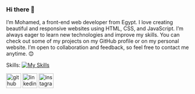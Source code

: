 ### Hi there 👋

I’m Mohamed, a front-end web developer from Egypt. I love creating beautiful and responsive websites using HTML, CSS, and JavaScript. I’m always eager to learn new technologies and improve my skills. You can check out some of my projects on my GitHub profile or on my personal website. I’m open to collaboration and feedback, so feel free to contact me anytime. 😊

Skills:
[![My Skills](https://skillicons.dev/icons?i=js,html,css,vue,bootstrap,sass,git,figma)](https://skillicons.dev)

[<img src='https://cdn.jsdelivr.net/npm/simple-icons@3.0.1/icons/github.svg' alt='github' height='40'>](https://github.com/MoEssam911)  [<img src='https://cdn.jsdelivr.net/npm/simple-icons@3.0.1/icons/linkedin.svg' alt='linkedin' height='40'>](https://www.linkedin.com/in/https://www.linkedin.com/in/mohamed-essam-139360257//)  [<img src='https://cdn.jsdelivr.net/npm/simple-icons@3.0.1/icons/instagram.svg' alt='instagram' height='40'>](https://www.instagram.com/https://www.instagram.com/mohameddessam303//)  
